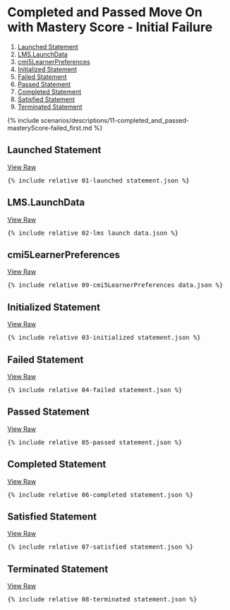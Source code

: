 ---
---

# Completed and Passed Move On with Mastery Score - Initial Failure

1. [Launched Statement](#launched-statement)
1. [LMS.LaunchData](#lmslaunchdata)
1. [cmi5LearnerPreferences](#cmi5learnerpreferences)
1. [Initialized Statement](#initialized-statement)
1. [Failed Statement](#failed-statement)
1. [Passed Statement](#passed-statement)
1. [Completed Statement](#completed-statement)
1. [Satisfied Statement](#satisfied-statement)
1. [Terminated Statement](#terminated-statement)

{% include scenarios/descriptions/11-completed_and_passed-masteryScore-failed_first.md %}

## Launched Statement

[View Raw](01-launched_statement.json)

<pre>
{% include_relative 01-launched_statement.json %}
</pre>

## LMS.LaunchData

[View Raw](02-lms_launch_data.json)

<pre>
{% include_relative 02-lms_launch_data.json %}
</pre>

## cmi5LearnerPreferences

[View Raw](09-cmi5LearnerPreferences_data.json)

<pre>
{% include_relative 09-cmi5LearnerPreferences_data.json %}
</pre>

## Initialized Statement

[View Raw](03-initialized_statement.json)

<pre>
{% include_relative 03-initialized_statement.json %}
</pre>

## Failed Statement

[View Raw](04-failed_statement.json)

<pre>
{% include_relative 04-failed_statement.json %}
</pre>

## Passed Statement

[View Raw](05-passed_statement.json)

<pre>
{% include_relative 05-passed_statement.json %}
</pre>

## Completed Statement

[View Raw](06-completed_statement.json)

<pre>
{% include_relative 06-completed_statement.json %}
</pre>

## Satisfied Statement

[View Raw](07-satisfied_statement.json)

<pre>
{% include_relative 07-satisfied_statement.json %}
</pre>

## Terminated Statement

[View Raw](08-terminated_statement.json)

<pre>
{% include_relative 08-terminated_statement.json %}
</pre>


